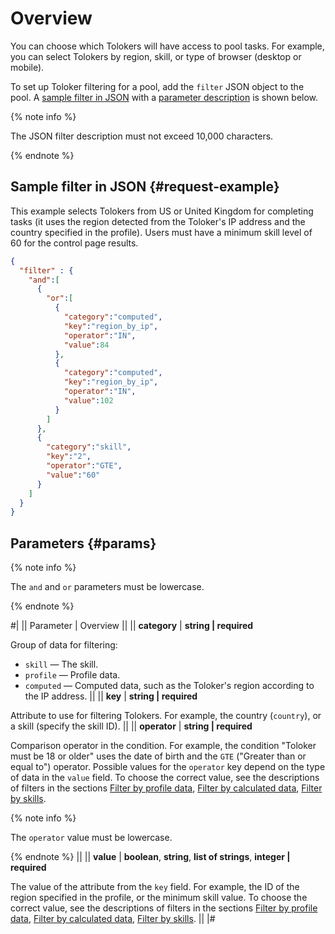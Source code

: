 # Overview

You can choose which Tolokers will have access to pool tasks. For example, you can select Tolokers by region, skill, or type of browser (desktop or mobile).

To set up Toloker filtering for a pool, add the `filter` JSON object to the pool. A [sample filter in JSON](#request-example) with a [parameter description](#params) is shown below.

{% note info %}

The JSON filter description must not exceed 10,000 characters.

{% endnote %}

## Sample filter in JSON {#request-example}

This example selects Tolokers from US or United Kingdom for completing tasks (it uses the region detected from the Toloker's IP address and the country specified in the profile). Users must have a minimum skill level of 60 for the control page results.

```json
{
  "filter" : {
    "and":[
      {
        "or":[
          {
            "category":"computed",
            "key":"region_by_ip",
            "operator":"IN",
            "value":84
          },
          {
            "category":"computed",
            "key":"region_by_ip",
            "operator":"IN",
            "value":102
          }
        ]
      },
      {
        "category":"skill",
        "key":"2",
        "operator":"GTE",
        "value":"60"
      }
    ]
  }
}
```

## Parameters {#params}

{% note info %}

The `and` and `or` parameters must be lowercase.

{% endnote %}

#|
|| Parameter | Overview ||
|| **category** | **string \| required**

Group of data for filtering:

- `skill` — The skill.
- `profile` — Profile data.
- `computed` — Computed data, such as the Toloker's region according to the IP address. ||
|| **key** | **string \| required**

Attribute to use for filtering Tolokers. For example, the country (`country`), or a skill (specify the skill ID). ||
|| **operator** | **string \| required**

Comparison operator in the condition. For example, the condition "Toloker must be 18 or older" uses the date of birth and the `GTE` ("Greater than or equal to") operator. Possible values for the `operator` key depend on the type of data in the `value` field. To choose the correct value, see the descriptions of filters in the sections [Filter by profile data](filter-profile.md), [Filter by calculated data](filter-computed.md), [Filter by skills](filter-skill.md).

{% note info %}

The `operator` value must be lowercase.

{% endnote %} ||
|| **value** | **boolean**, **string**, **list of strings**, **integer \| required**

The value of the attribute from the `key` field. For example, the ID of the region specified in the profile, or the minimum skill value. To choose the correct value, see the descriptions of filters in the sections [Filter by profile data](filter-profile.md), [Filter by calculated data](filter-computed.md), [Filter by skills](filter-skill.md). ||
|#